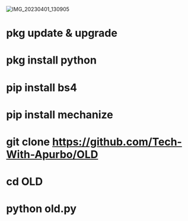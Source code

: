 ![IMG_20230401_130905](https://user-images.githubusercontent.com/99855728/229271509-b71de410-aaf2-49be-9d84-573d2ae67c72.jpg)

# pkg update & upgrade 
# pkg install python 
# pip install bs4 
# pip install mechanize 


# git clone https://github.com/Tech-With-Apurbo/OLD 
# cd OLD 
# python old.py
